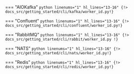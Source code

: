 === "AIOKafka"
    ```python linenums="1" hl_lines="13-16"
    {!> docs_src/getting_started/cli/kafka/worker_id.py!}
    ```

=== "Confluent"
    ```python linenums="1" hl_lines="13-16"
    {!> docs_src/getting_started/cli/confluent/worker_id.py!}
    ```

=== "RabbitMQ"
    ```python linenums="1" hl_lines="13-16"
    {!> docs_src/getting_started/cli/rabbit/worker_id.py !}
    ```

=== "NATS"
    ```python linenums="1" hl_lines="13-16"
    {!> docs_src/getting_started/cli/nats/worker_id.py!}
    ```

=== "Redis"
    ```python linenums="1" hl_lines="13-16"
    {!> docs_src/getting_started/cli/redis/worker_id.py!}
    ```
